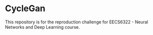 # CycleGan


This repository is for the reproduction challenge for EECS6322 - Neural Networks and Deep Learning course.
